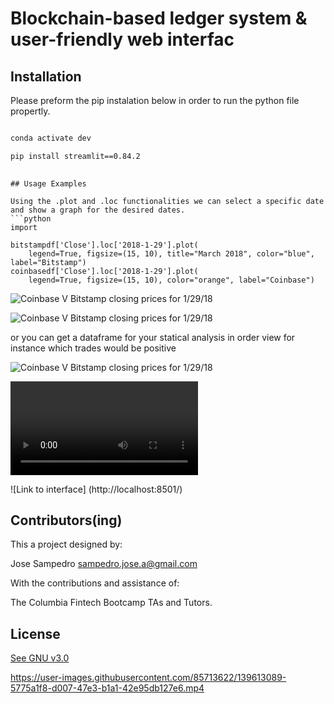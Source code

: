 #  Blockchain-based ledger system & user-friendly web interfac


## Installation

Please preform the pip instalation below in order to run the python file propertly. 

```bash

conda activate dev

pip install streamlit==0.84.2
 
```

```
## Usage Examples 

Using the .plot and .loc functionalities we can select a specific date and show a graph for the desired dates. 
```python
import 

bitstampdf['Close'].loc['2018-1-29'].plot(
    legend=True, figsize=(15, 10), title="March 2018", color="blue", label="Bitstamp")
coinbasedf['Close'].loc['2018-1-29'].plot(
    legend=True, figsize=(15, 10), color="orange", label="Coinbase")
```

![Coinbase V Bitstamp closing prices for 1/29/18](/Images/Bitstamp_v_Coinbase_early.PNG)

![Coinbase V Bitstamp closing prices for 1/29/18](/Images/Bitstamp_v_Coinbase_middle.PNG)


or you can get a dataframe for your statical analysis in order view for instance which trades would be positive 

![Coinbase V Bitstamp closing prices for 1/29/18](/Images/Statistic_over_zero_early.PNG)

![Video demo](https://user-images.githubusercontent.com/85713622/139613089-5775a1f8-d007-47e3-b1a1-42e95db127e6.mp4)

 ![Link to interface] (http://localhost:8501/)

## Contributors(ing)
This a project designed by:

Jose Sampedro
sampedro.jose.a@gmail.com

With the contributions and assistance of:

The Columbia Fintech Bootcamp TAs and Tutors.

## License

[See GNU v3.0](https://github.com/IJASI/Challenge-3/blob/491335d4123fae396530363cb79be7070e049796/LICENSE)



https://user-images.githubusercontent.com/85713622/139613089-5775a1f8-d007-47e3-b1a1-42e95db127e6.mp4


